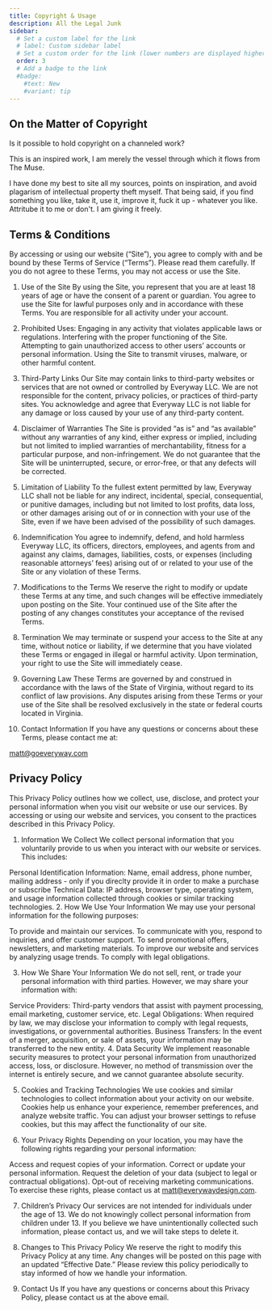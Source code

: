 ```yaml
---
title: Copyright & Usage
description: All the Legal Junk
sidebar:
  # Set a custom label for the link
  # label: Custom sidebar label
  # Set a custom order for the link (lower numbers are displayed higher up)
  order: 3
  # Add a badge to the link
  #badge:
    #text: New
    #variant: tip
---
```


## On the Matter of Copyright
Is it possible to hold copyright on a channeled work?

This is an inspired work, I am merely the vessel through which it flows from The Muse.

I have done my best to site all my sources, points on inspiration, and avoid plagarism of intellectual property theft myself. That being said, if you find something you like, take it, use it, improve it, fuck it up - whatever you like. Attritube it to me or don't. I am giving it freely.

## Terms & Conditions
By accessing or using our website (“Site”), you agree to comply with and be bound by these Terms of Service (“Terms”). Please read them carefully. If you do not agree to these Terms, you may not access or use the Site.

1. Use of the Site
By using the Site, you represent that you are at least 18 years of age or have the consent of a parent or guardian. You agree to use the Site for lawful purposes only and in accordance with these Terms. You are responsible for all activity under your account.

2. Prohibited Uses:
Engaging in any activity that violates applicable laws or regulations.
Interfering with the proper functioning of the Site.
Attempting to gain unauthorized access to other users’ accounts or personal information.
Using the Site to transmit viruses, malware, or other harmful content.

3. Third-Party Links
Our Site may contain links to third-party websites or services that are not owned or controlled by Everyway LLC. We are not responsible for the content, privacy policies, or practices of third-party sites. You acknowledge and agree that Everyway LLC is not liable for any damage or loss caused by your use of any third-party content.

4. Disclaimer of Warranties
The Site is provided “as is” and “as available” without any warranties of any kind, either express or implied, including but not limited to implied warranties of merchantability, fitness for a particular purpose, and non-infringement. We do not guarantee that the Site will be uninterrupted, secure, or error-free, or that any defects will be corrected.

5. Limitation of Liability
To the fullest extent permitted by law, Everyway LLC shall not be liable for any indirect, incidental, special, consequential, or punitive damages, including but not limited to lost profits, data loss, or other damages arising out of or in connection with your use of the Site, even if we have been advised of the possibility of such damages.

6. Indemnification
You agree to indemnify, defend, and hold harmless Everyway LLC, its officers, directors, employees, and agents from and against any claims, damages, liabilities, costs, or expenses (including reasonable attorneys’ fees) arising out of or related to your use of the Site or any violation of these Terms.

7. Modifications to the Terms
We reserve the right to modify or update these Terms at any time, and such changes will be effective immediately upon posting on the Site. Your continued use of the Site after the posting of any changes constitutes your acceptance of the revised Terms.

8. Termination
We may terminate or suspend your access to the Site at any time, without notice or liability, if we determine that you have violated these Terms or engaged in illegal or harmful activity. Upon termination, your right to use the Site will immediately cease.

9. Governing Law
These Terms are governed by and construed in accordance with the laws of the State of Virginia, without regard to its conflict of law provisions. Any disputes arising from these Terms or your use of the Site shall be resolved exclusively in the state or federal courts located in Virginia.

10. Contact Information
If you have any questions or concerns about these Terms, please contact me at:

matt@goeveryway.com

## Privacy Policy
This Privacy Policy outlines how we collect, use, disclose, and protect your personal information when you visit our website or use our services. By accessing or using our website and services, you consent to the practices described in this Privacy Policy.

1. Information We Collect
We collect personal information that you voluntarily provide to us when you interact with our website or services. This includes:

Personal Identification Information: Name, email address, phone number, mailing address - only if you direclty provide it in order to make a purchase or subscribe
Technical Data: IP address, browser type, operating system, and usage information collected through cookies or similar tracking technologies.
2. How We Use Your Information
We may use your personal information for the following purposes:

To provide and maintain our services.
To communicate with you, respond to inquiries, and offer customer support.
To send promotional offers, newsletters, and marketing materials.
To improve our website and services by analyzing usage trends.
To comply with legal obligations.

3. How We Share Your Information
We do not sell, rent, or trade your personal information with third parties. However, we may share your information with:

Service Providers: Third-party vendors that assist with payment processing, email marketing, customer service, etc.
Legal Obligations: When required by law, we may disclose your information to comply with legal requests, investigations, or governmental authorities.
Business Transfers: In the event of a merger, acquisition, or sale of assets, your information may be transferred to the new entity.
4. Data Security
We implement reasonable security measures to protect your personal information from unauthorized access, loss, or disclosure. However, no method of transmission over the internet is entirely secure, and we cannot guarantee absolute security.

5. Cookies and Tracking Technologies
We use cookies and similar technologies to collect information about your activity on our website. Cookies help us enhance your experience, remember preferences, and analyze website traffic. You can adjust your browser settings to refuse cookies, but this may affect the functionality of our site.

6. Your Privacy Rights
Depending on your location, you may have the following rights regarding your personal information:

Access and request copies of your information.
Correct or update your personal information.
Request the deletion of your data (subject to legal or contractual obligations).
Opt-out of receiving marketing communications.
To exercise these rights, please contact us at matt@everywaydesign.com.

7. Children’s Privacy
Our services are not intended for individuals under the age of 13. We do not knowingly collect personal information from children under 13. If you believe we have unintentionally collected such information, please contact us, and we will take steps to delete it.

8. Changes to This Privacy Policy
We reserve the right to modify this Privacy Policy at any time. Any changes will be posted on this page with an updated “Effective Date.” Please review this policy periodically to stay informed of how we handle your information.

9. Contact Us
If you have any questions or concerns about this Privacy Policy, please contact us at the above email.